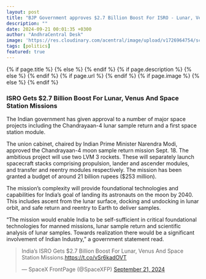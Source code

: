 ```yaml
---
layout: post
title: "BJP Government approves $2.7 Billion Boost For ISRO - Lunar, Venus And Space Station Missions"
description: ""
date: 2024-09-21 00:01:35 +0300
author: "AndhraCentral Desk"
image: 'https://res.cloudinary.com/acentral/image/upload/v1726964754/science/ISRO-BJP-Programmes_j2ouct.jpg'
tags: [politics]
featured: true
---
```


<meta content="{{ site.title }}" property="og:site_name">
{% if page.title %}
  <meta content="{{ page.title }}" property="og:title">
{% else %}
  <meta content="{{ site.title }}" property="og:title">
{% endif %}
{% if page.description %}
  <meta content="{{ page.description }}" property="og:description">
{% else %}
  <meta content="{{ site.description }}" property="og:description">
{% endif %}
{% if page.url %}
  <meta content="{{ site.url }}{{ page.url }}" property="og:url">
{% endif %}
{% if page.image %}
  <meta content="https://res.cloudinary.com/acentral/image/upload/v1726964754/science/ISRO-BJP-Programmes_j2ouct.jpg" property="og:image">
{% else %}
  <meta content="{{ site.url }}/images/og.png" property="og:image">
{% endif %}


### ISRO Gets $2.7 Billion Boost For Lunar, Venus And Space Station Missions

The Indian government has given approval to a number of major space projects including the Chandrayaan-4 lunar sample return and a first space station module.

The union cabinet, chaired by Indian Prime Minister Narendra Modi, approved the Chandrayaan-4 moon sample return mission Sept. 18. The ambitious project will use two LVM 3 rockets. These will separately launch spacecraft stacks comprising propulsion, lander and ascender modules, and transfer and reentry modules respectively. The mission has been granted a budget of around 21 billion rupees ($253 million).

The mission’s complexity will provide foundational technologies and capabilities for India’s goal of landing its astronauts on the moon by 2040. This includes ascent from the lunar surface, docking and undocking in lunar orbit, and safe return and reentry to Earth to deliver samples. 

“The mission would enable India to be self-sufficient in critical foundational technologies for manned missions, lunar sample return and scientific analysis of lunar samples. Towards realization there would be a significant involvement of Indian Industry,” a government statement read.

<blockquote class="twitter-tweet"><p lang="en" dir="ltr">India’s ISRO Gets $2.7 Billion Boost For Lunar, Venus And Space Station Missions.<a href="https://t.co/vSr6kadOVT">https://t.co/vSr6kadOVT</a></p>&mdash; SpaceX FrontPage (@SpaceXFP) <a href="https://twitter.com/SpaceXFP/status/1837582521174839473?ref_src=twsrc%5Etfw">September 21, 2024</a></blockquote> <script async src="https://platform.twitter.com/widgets.js" charset="utf-8"></script>